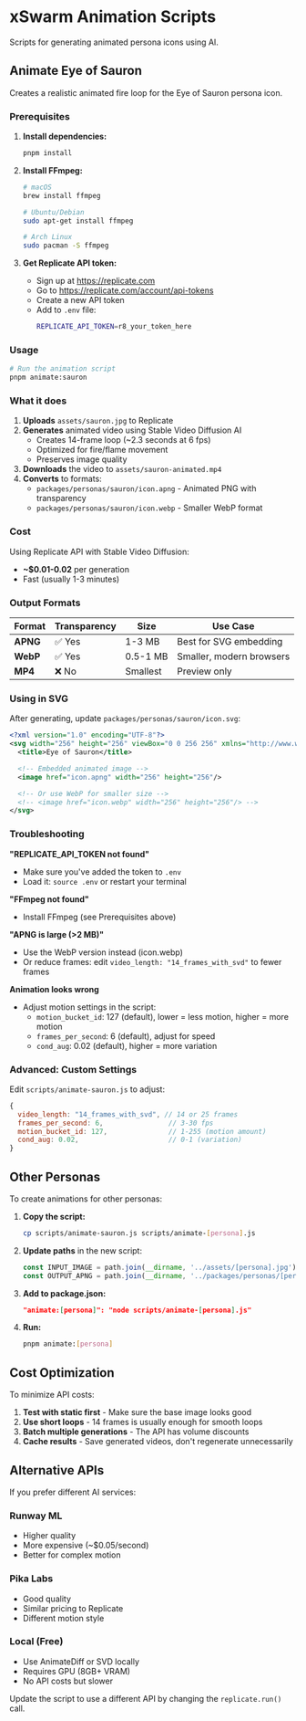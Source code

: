 # xSwarm Animation Scripts

Scripts for generating animated persona icons using AI.

## Animate Eye of Sauron

Creates a realistic animated fire loop for the Eye of Sauron persona icon.

### Prerequisites

1. **Install dependencies:**
   ```bash
   pnpm install
   ```

2. **Install FFmpeg:**
   ```bash
   # macOS
   brew install ffmpeg

   # Ubuntu/Debian
   sudo apt-get install ffmpeg

   # Arch Linux
   sudo pacman -S ffmpeg
   ```

3. **Get Replicate API token:**
   - Sign up at https://replicate.com
   - Go to https://replicate.com/account/api-tokens
   - Create a new API token
   - Add to `.env` file:
     ```bash
     REPLICATE_API_TOKEN=r8_your_token_here
     ```

### Usage

```bash
# Run the animation script
pnpm animate:sauron
```

### What it does

1. **Uploads** `assets/sauron.jpg` to Replicate
2. **Generates** animated video using Stable Video Diffusion AI
   - Creates 14-frame loop (~2.3 seconds at 6 fps)
   - Optimized for fire/flame movement
   - Preserves image quality
3. **Downloads** the video to `assets/sauron-animated.mp4`
4. **Converts** to formats:
   - `packages/personas/sauron/icon.apng` - Animated PNG with transparency
   - `packages/personas/sauron/icon.webp` - Smaller WebP format

### Cost

Using Replicate API with Stable Video Diffusion:
- **~$0.01-0.02** per generation
- Fast (usually 1-3 minutes)

### Output Formats

| Format | Transparency | Size | Use Case |
|--------|--------------|------|----------|
| **APNG** | ✅ Yes | 1-3 MB | Best for SVG embedding |
| **WebP** | ✅ Yes | 0.5-1 MB | Smaller, modern browsers |
| **MP4** | ❌ No | Smallest | Preview only |

### Using in SVG

After generating, update `packages/personas/sauron/icon.svg`:

```xml
<?xml version="1.0" encoding="UTF-8"?>
<svg width="256" height="256" viewBox="0 0 256 256" xmlns="http://www.w3.org/2000/svg">
  <title>Eye of Sauron</title>

  <!-- Embedded animated image -->
  <image href="icon.apng" width="256" height="256"/>

  <!-- Or use WebP for smaller size -->
  <!-- <image href="icon.webp" width="256" height="256"/> -->
</svg>
```

### Troubleshooting

**"REPLICATE_API_TOKEN not found"**
- Make sure you've added the token to `.env`
- Load it: `source .env` or restart your terminal

**"FFmpeg not found"**
- Install FFmpeg (see Prerequisites above)

**"APNG is large (>2 MB)"**
- Use the WebP version instead (icon.webp)
- Or reduce frames: edit `video_length: "14_frames_with_svd"` to fewer frames

**Animation looks wrong**
- Adjust motion settings in the script:
  - `motion_bucket_id`: 127 (default), lower = less motion, higher = more motion
  - `frames_per_second`: 6 (default), adjust for speed
  - `cond_aug`: 0.02 (default), higher = more variation

### Advanced: Custom Settings

Edit `scripts/animate-sauron.js` to adjust:

```javascript
{
  video_length: "14_frames_with_svd", // 14 or 25 frames
  frames_per_second: 6,                // 3-30 fps
  motion_bucket_id: 127,               // 1-255 (motion amount)
  cond_aug: 0.02,                      // 0-1 (variation)
}
```

## Other Personas

To create animations for other personas:

1. **Copy the script:**
   ```bash
   cp scripts/animate-sauron.js scripts/animate-[persona].js
   ```

2. **Update paths** in the new script:
   ```javascript
   const INPUT_IMAGE = path.join(__dirname, '../assets/[persona].jpg');
   const OUTPUT_APNG = path.join(__dirname, '../packages/personas/[persona]/icon.apng');
   ```

3. **Add to package.json:**
   ```json
   "animate:[persona]": "node scripts/animate-[persona].js"
   ```

4. **Run:**
   ```bash
   pnpm animate:[persona]
   ```

## Cost Optimization

To minimize API costs:

1. **Test with static first** - Make sure the base image looks good
2. **Use short loops** - 14 frames is usually enough for smooth loops
3. **Batch multiple generations** - The API has volume discounts
4. **Cache results** - Save generated videos, don't regenerate unnecessarily

## Alternative APIs

If you prefer different AI services:

### Runway ML
- Higher quality
- More expensive (~$0.05/second)
- Better for complex motion

### Pika Labs
- Good quality
- Similar pricing to Replicate
- Different motion style

### Local (Free)
- Use AnimateDiff or SVD locally
- Requires GPU (8GB+ VRAM)
- No API costs but slower

Update the script to use a different API by changing the `replicate.run()` call.
